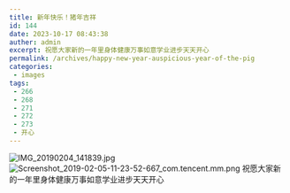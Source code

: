 ```yaml
---
title: 新年快乐！猪年吉祥
id: 144
date: 2023-10-17 08:43:38
auther: admin
excerpt: 祝愿大家新的一年里身体健康万事如意学业进步天天开心
permalink: /archives/happy-new-year-auspicious-year-of-the-pig
categories:
 - images
tags: 
 - 266
 - 268
 - 271
 - 272
 - 273
 - 开心
---
```


![IMG_20190204_141839.jpg][1]
![Screenshot_2019-02-05-11-23-52-667_com.tencent.mm.png][2]
祝愿大家新的一年里身体健康万事如意学业进步天天开心

  [1]: https://xy07-1251893119.costj.myqcloud.com/2019/02/05/2119169825.jpg
  [2]: https://xy07-1251893119.costj.myqcloud.com/2019/02/05/2410152950.png